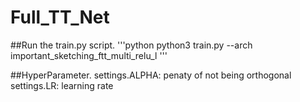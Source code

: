 # Full_TT_Net

##Run the train.py script.
'''python
python3 train.py --arch important_sketching_ftt_multi_relu_l
'''

##HyperParameter.
settings.ALPHA: penaty of not being orthogonal
settings.LR: learning rate

